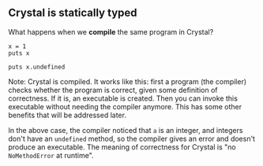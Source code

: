 ## Crystal is statically typed

What happens when we **compile** the same program in Crystal?

```playground
x = 1
puts x

puts x.undefined
```

Note:
Crystal is compiled. It works like this: first a program (the compiler) checks whether the program is correct, given some definition of correctness. If it is, an executable is created. Then you can invoke this executable without needing the compiler anymore. This has some other benefits that will be addressed later.

In the above case, the compiler noticed that `a` is an integer, and integers don't have an `undefined` method, so the compiler gives an error and doesn't produce an executable. The meaning of correctness for Crystal is "no `NoMethodError` at runtime".

